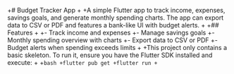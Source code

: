 +# Budget Tracker App
+
+A simple Flutter app to track income, expenses, savings goals, and generate monthly spending charts. The app can export data to CSV or PDF and features a bank-like UI with budget alerts.
+
+## Features
+
+- Track income and expenses
+- Manage savings goals
+- Monthly spending overview with charts
+- Export data to CSV or PDF
+- Budget alerts when spending exceeds limits
+
+This project only contains a basic skeleton. To run it, ensure you have the Flutter SDK installed and execute:
+
+```bash
+flutter pub get
+flutter run
+```
